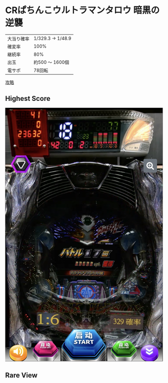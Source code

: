 # CRぱちんこウルトラマンタロウ 暗黒の逆襲

| | |
|-|-|
| 大当り確率 | 1/329.3 → 1/48.9 |
| 確変率 | 100% |
| 継続率 | 80% |
| 出玉 | 約500 ～ 1600個 |
| 電サポ | 78回転 |

[攻略](https://www.p-world.co.jp/machine/database/7022)

## Highest Score

![](./hight.jpg)

## Rare View

